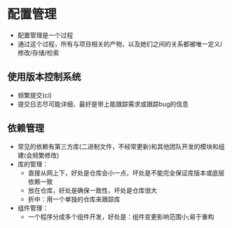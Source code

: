 # 配置管理

- 配置管理是一个过程
- 通过这个过程，所有与项目相关的产物，以及她们之间的关系都被唯一定义/修改/存储/检索

## 使用版本控制系统

- 频繁提交(ci)
- 提交日志尽可能详细，最好是带上能跟踪需求或跟踪bug的信息

## 依赖管理

- 常见的依赖有第三方库(二进制文件，不经常更新)和其他团队开发的模块和组建(会频繁修改)
- 库的管理：
  - 直接从网上下，好处是仓库会小一点，坏处是不能完全保证库版本或底层依赖一致
  - 放在仓库，好处是确保一致性，坏处是仓库很大
  - 折中：用一个单独的仓库来跟踪库
- 组件管理：
  - 一个程序分成多个组件开发，好处是：组件变更影响范围小;易于重构
   
